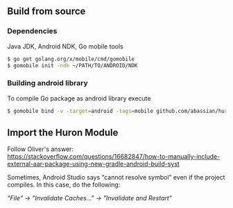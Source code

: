 ## Build from source

### Dependencies
Java JDK, Android NDK, Go mobile tools

```bash
$ go get golang.org/x/mobile/cmd/gomobile
$ gomobile init -ndk ~/PATH/TO/ANDROID/NDK
```

### Building android library
To compile Go package as android library execute
```bash
$ gomobile bind -v -target=android -tags=mobile github.com/abassian/huron/src/mobile
```

## Import the Huron Module

Follow Oliver's answer:   
https://stackoverflow.com/questions/16682847/how-to-manually-include-external-aar-package-using-new-gradle-android-build-syst

Sometimes, Android Studio says “cannot resolve symbol” even if the project 
compiles. In this case, do the following:

*"File" -> "Invalidate Caches..." -> "Invalidate and Restart"*

